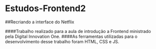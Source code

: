 # Estudos-Frontend2
##Recriando a interface do Netflix

####Trabalho realizado para a aula de introdução a Frontend ministrado pela Digital Innovation One.
####As ferramentas utilizadas para o desenvolvimento desse trabalho foram HTML, CSS e JS.
